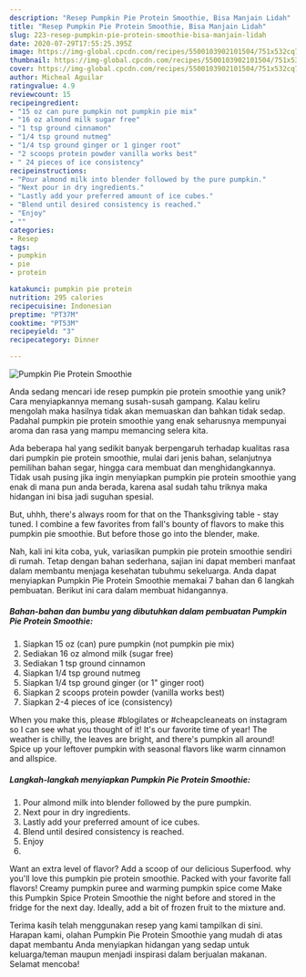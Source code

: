 ```yaml
---
description: "Resep Pumpkin Pie Protein Smoothie, Bisa Manjain Lidah"
title: "Resep Pumpkin Pie Protein Smoothie, Bisa Manjain Lidah"
slug: 223-resep-pumpkin-pie-protein-smoothie-bisa-manjain-lidah
date: 2020-07-29T17:55:25.395Z
image: https://img-global.cpcdn.com/recipes/5500103902101504/751x532cq70/pumpkin-pie-protein-smoothie-recipe-main-photo.jpg
thumbnail: https://img-global.cpcdn.com/recipes/5500103902101504/751x532cq70/pumpkin-pie-protein-smoothie-recipe-main-photo.jpg
cover: https://img-global.cpcdn.com/recipes/5500103902101504/751x532cq70/pumpkin-pie-protein-smoothie-recipe-main-photo.jpg
author: Micheal Aguilar
ratingvalue: 4.9
reviewcount: 15
recipeingredient:
- "15 oz can pure pumpkin not pumpkin pie mix"
- "16 oz almond milk sugar free"
- "1 tsp ground cinnamon"
- "1/4 tsp ground nutmeg"
- "1/4 tsp ground ginger or 1 ginger root"
- "2 scoops protein powder vanilla works best"
- " 24 pieces of ice consistency"
recipeinstructions:
- "Pour almond milk into blender followed by the pure pumpkin."
- "Next pour in dry ingredients."
- "Lastly add your preferred amount of ice cubes."
- "Blend until desired consistency is reached."
- "Enjoy"
- ""
categories:
- Resep
tags:
- pumpkin
- pie
- protein

katakunci: pumpkin pie protein 
nutrition: 295 calories
recipecuisine: Indonesian
preptime: "PT37M"
cooktime: "PT53M"
recipeyield: "3"
recipecategory: Dinner

---
```



![Pumpkin Pie Protein Smoothie](https://img-global.cpcdn.com/recipes/5500103902101504/751x532cq70/pumpkin-pie-protein-smoothie-recipe-main-photo.jpg)

Anda sedang mencari ide resep pumpkin pie protein smoothie yang unik? Cara menyiapkannya memang susah-susah gampang. Kalau keliru mengolah maka hasilnya tidak akan memuaskan dan bahkan tidak sedap. Padahal pumpkin pie protein smoothie yang enak seharusnya mempunyai aroma dan rasa yang mampu memancing selera kita.

Ada beberapa hal yang sedikit banyak berpengaruh terhadap kualitas rasa dari pumpkin pie protein smoothie, mulai dari jenis bahan, selanjutnya pemilihan bahan segar, hingga cara membuat dan menghidangkannya. Tidak usah pusing jika ingin menyiapkan pumpkin pie protein smoothie yang enak di mana pun anda berada, karena asal sudah tahu triknya maka hidangan ini bisa jadi suguhan spesial.

But, uhhh, there&#39;s always room for that on the Thanksgiving table - stay tuned. I combine a few favorites from fall&#39;s bounty of flavors to make this pumpkin pie smoothie. But before those go into the blender, make.


Nah, kali ini kita coba, yuk, variasikan pumpkin pie protein smoothie sendiri di rumah. Tetap dengan bahan sederhana, sajian ini dapat memberi manfaat dalam membantu menjaga kesehatan tubuhmu sekeluarga. Anda dapat menyiapkan Pumpkin Pie Protein Smoothie memakai 7 bahan dan 6 langkah pembuatan. Berikut ini cara dalam membuat hidangannya.

<!--inarticleads1-->

##### Bahan-bahan dan bumbu yang dibutuhkan dalam pembuatan Pumpkin Pie Protein Smoothie:

1. Siapkan 15 oz (can) pure pumpkin (not pumpkin pie mix)
1. Sediakan 16 oz almond milk (sugar free)
1. Sediakan 1 tsp ground cinnamon
1. Siapkan 1/4 tsp ground nutmeg
1. Siapkan 1/4 tsp ground ginger (or 1&#34; ginger root)
1. Siapkan 2 scoops protein powder (vanilla works best)
1. Siapkan  2-4 pieces of ice (consistency)


When you make this, please #blogilates or #cheapcleaneats on instagram so I can see what you thought of it! It&#39;s our favorite time of year! The weather is chilly, the leaves are bright, and there&#39;s pumpkin all around! Spice up your leftover pumpkin with seasonal flavors like warm cinnamon and allspice. 

<!--inarticleads2-->

##### Langkah-langkah menyiapkan Pumpkin Pie Protein Smoothie:

1. Pour almond milk into blender followed by the pure pumpkin.
1. Next pour in dry ingredients.
1. Lastly add your preferred amount of ice cubes.
1. Blend until desired consistency is reached.
1. Enjoy
1. 


Want an extra level of flavor? Add a scoop of our delicious Superfood. why you&#39;ll love this pumpkin pie protein smoothie. Packed with your favorite fall flavors! Creamy pumpkin puree and warming pumpkin spice come Make this Pumpkin Spice Protein Smoothie the night before and stored in the fridge for the next day. Ideally, add a bit of frozen fruit to the mixture and. 

Terima kasih telah menggunakan resep yang kami tampilkan di sini. Harapan kami, olahan Pumpkin Pie Protein Smoothie yang mudah di atas dapat membantu Anda menyiapkan hidangan yang sedap untuk keluarga/teman maupun menjadi inspirasi dalam berjualan makanan. Selamat mencoba!
